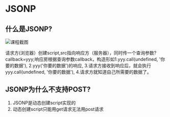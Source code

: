 # JSONP

## 什么是JSONP?

![课程截图](https://i.loli.net/2018/01/07/5a52204573630.png)

请求方(浏览器）创建script,src指向响应方（服务器），同时传一个查询参数?callback=yyy;响应房根据查询参数callback，构造形如1.yyy.call(undefined, '你要的数据'), 2.yyy('你要的数据')的响应, 3.请求方接收到响应后，就会执行yyy.call(undefined, '你要的数据'), 4.请求方就知道自己所需要的数据了。

## JSONP为什么不支持POST?

1. JSONP是动态创建script实现的
2. 动态创建script只能用get请求无法用post请求